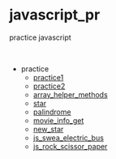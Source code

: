 # javascript_pr
practice javascript

</br>

- practice
  - [practice1](practice/js_practice01.md)
  - [practice2](practice/js_practice02.md)
  - [array_helper_methods](practice/Array_helper_methods.md)
  - [star](practice/js_star.md)
  - [palindrome](practice/js_palindrome.md)
  - [movie_info_get](practice/js_movie_info_get.md)
  - [new_star](practice/js_new_star.md)
  - [js_swea_electric_bus](practice/js_swea_electric_bus.md)
  - [js_rock_scissor_paper](practice/js_rock_scissor_paper.md)